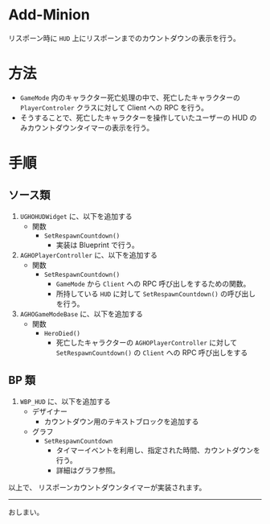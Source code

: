 # Add-Minion
リスポーン時に `HUD` 上にリスポーンまでのカウントダウンの表示を行う。


# 方法
* `GameMode` 内のキャラクター死亡処理の中で、死亡したキャラクターの `PlayerControler` クラスに対して Client への RPC を行う。
* そうすることで、死亡したキャラクターを操作していたユーザーの HUD のみカウントダウンタイマーの表示を行う。


# 手順

## ソース類

1. `UGHOHUDWidget` に、以下を追加する
	* 関数
		* `SetRespawnCountdown()`
			* 実装は Blueprint で行う。
1. `AGHOPlayerController` に、以下を追加する
	* 関数
		* `SetRespawnCountdown()`
			* `GameMode` から `Client` への RPC 呼び出しをするための関数。
			* 所持している `HUD` に対して `SetRespawnCountdown()` の呼び出しを行う。
1. `AGHOGameModeBase` に、以下を追加する
	* 関数
		* `HeroDied()`
			* 死亡したキャラクターの `AGHOPlayerController` に対して `SetRespawnCountdown()` の `Client` への RPC 呼び出しをする

## BP 類

1. `WBP_HUD` に、以下を追加する
	* デザイナー
		* カウントダウン用のテキストブロックを追加する
	* グラフ
		* `SetRespawnCountdown`
			* タイマーイベントを利用し、指定された時間、カウントダウンを行う。
			* 詳細はグラフ参照。



以上で、 リスポーンカウントダウンタイマーが実装されます。


-----
おしまい。
